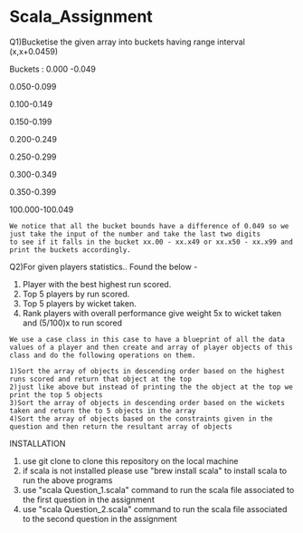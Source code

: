 # Scala_Assignment

Q1)Bucketise the given array into buckets having range interval (x,x+0.0459)

Buckets :
0.000 -0.049

0.050-0.099

0.100-0.149

0.150-0.199

0.200-0.249

0.250-0.299

0.300-0.349

0.350-0.399

100.000-100.049

```
We notice that all the bucket bounds have a difference of 0.049 so we just take the input of the number and take the last two digits
to see if it falls in the bucket xx.00 - xx.x49 or xx.x50 - xx.x99 and print the buckets accordingly.
```
Q2)For given players statistics..
Found the below -
1. Player with the best highest run scored.
2. Top 5 players by run scored.
3. Top 5 players by wicket taken.
4. Rank players with overall performance give weight 5x to wicket taken and (5/100)x to
run scored
```
We use a case class in this case to have a blueprint of all the data values of a player and then create and array of player objects of this class and do the following operations on them.

1)Sort the array of objects in descending order based on the highest runs scored and return that object at the top
2)just like above but instead of printing the the object at the top we print the top 5 objects
3)Sort the array of objects in descending order based on the wickets taken and return the to 5 objects in the array
4)Sort the array of objects based on the constraints given in the question and then return the resultant array of objects
```

INSTALLATION
1) use git clone to clone this repository on the local machine
2) if scala is not installed please use "brew install scala" to install scala to run the above programs
3) use "scala Question_1.scala" command to run the scala file associated to the first question in the assignment
4) use "scala Question_2.scala" command to run the scala file associated to the second question in the assignment
